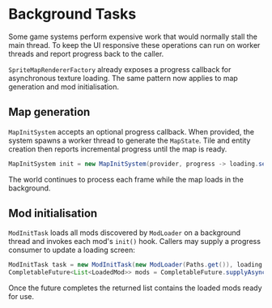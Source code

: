 # Background Tasks

Some game systems perform expensive work that would normally stall the main thread.
To keep the UI responsive these operations can run on worker threads and report
progress back to the caller.

`SpriteMapRendererFactory` already exposes a progress callback for asynchronous
texture loading. The same pattern now applies to map generation and mod
initialisation.

## Map generation

`MapInitSystem` accepts an optional progress callback. When provided, the system
spawns a worker thread to generate the `MapState`. Tile and entity creation then
reports incremental progress until the map is ready.

```java
MapInitSystem init = new MapInitSystem(provider, progress -> loading.setProgress(progress));
```

The world continues to process each frame while the map loads in the background.

## Mod initialisation

`ModInitTask` loads all mods discovered by `ModLoader` on a background thread and
invokes each mod's `init()` hook. Callers may supply a progress consumer to
update a loading screen:

```java
ModInitTask task = new ModInitTask(new ModLoader(Paths.get()), loading::setProgress);
CompletableFuture<List<LoadedMod>> mods = CompletableFuture.supplyAsync(task);
```

Once the future completes the returned list contains the loaded mods ready for use.

